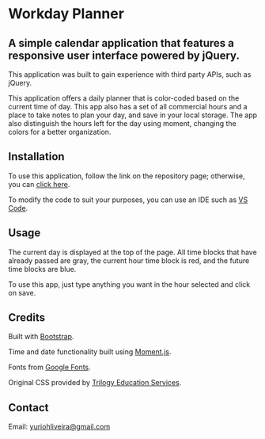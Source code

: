 # Workday Planner 

## A simple calendar application that features a responsive user interface powered by jQuery.

This application was built to gain experience with third party APIs, such as jQuery. 

This application offers a daily planner that is color-coded based on the current time of day. This app also has a set of all commercial hours and a place to take notes to plan your day, and save in your local storage. The app also distinguish the hours left for the day using moment, changing the colors for a better organization.

## Installation

To use this application, follow the link on the repository page; otherwise, you can [click here](https://yuriohliveira.github.io/Homework-05/).

To modify the code to suit your purposes, you can use an IDE such as [VS Code](https://code.visualstudio.com/).

## Usage 

The current day is displayed at the top of the page. All time blocks that have already passed are gray, the current hour time block is red, and the future time blocks are blue. 

To use this app, just type anything you want in the hour selected and click on save.

## Credits 

Built with [Bootstrap](https://getbootstrap.com/).

Time and date functionality built using [Moment.js](https://momentjs.com/). 

Fonts from [Google Fonts](https://developers.google.com/fonts).

Original CSS provided by [Trilogy Education Services](https://www.trilogyed.com/). 

## Contact
Email: yuriohliveira@gmail.com